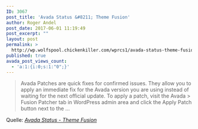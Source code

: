 ```yaml
---
ID: 3067
post_title: 'Avada Status &#8211; Theme Fusion'
author: Roger Andel
post_date: 2017-06-01 11:19:49
post_excerpt: ""
layout: post
permalink: >
  http://wp.wolfspool.chickenkiller.com/wprcs1/avada-status-theme-fusion/
published: true
avada_post_views_count:
  - 'a:1:{i:0;s:1:"0";}'
---
```

<blockquote>Avada Patches are quick fixes for confirmed issues. They allow you to apply an immediate fix for the Avada version you are using instead of waiting for the next official update. To apply a patch, visit the Avada &gt; Fusion Patcher tab in WordPress admin area and click the Apply Patch button next to the …</blockquote>
Quelle: <em><a href="https://theme-fusion.com/support/avada-status/">Avada Status - Theme Fusion</a></em>